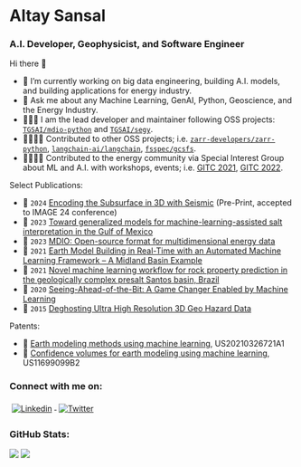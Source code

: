 # Altay Sansal
### A.I. Developer, Geophysicist, and Software Engineer

Hi there 👋
- 🔭 I’m currently working on big data engineering, building A.I. models, and building applications for energy industry.
- 💬 Ask me about any Machine Learning, GenAI, Python, Geoscience, and the Energy Industry.
- 🧑🏻‍💻 I am the lead developer and maintainer following OSS projects: [`TGSAI/mdio-python`][mdio-github] and [`TGSAI/segy`][segy-github].
- 🫱🏻‍🫲🏽 Contributed to other OSS projects; i.e. [`zarr-developers/zarr-python`][zarr-github], [`langchain-ai/langchain`][langchain-github], [`fsspec/gcsfs`][gcsfs-github].
- 🫱🏻‍🫲🏽 Contributed to the energy community via Special Interest Group about ML and A.I. with workshops, events; i.e. [GITC 2021], [GITC 2022].

[mdio-github]: https://github.com/TGSAI/mdio-python
[segy-github]: https://github.com/TGSAI/segy
[zarr-github]: https://github.com/zarr-developers/zarr-python
[langchain-github]: https://github.com/langchain-ai/langchain
[gcsfs-github]: https://github.com/fsspec/gcsfs
[gitc 2021]: https://www.linkedin.com/pulse/geophysics-cloud-gitc-back-eduardo-alvarez/
[gitc 2022]: https://www.gshtx.org/Public/SharedContent/Events/Event_Display.aspx?EventKey=5c1a972f-9f8e-4aea-88db-c955d5e25ac2

Select Publications:
- 📄 `2024` [Encoding the Subsurface in 3D with Seismic][seismic-vit-mae3d] (Pre-Print, accepted to IMAGE 24 conference)
- 📄 `2023` [Toward generalized models for machine-learning-assisted salt interpretation in the Gulf of Mexico][saltnet]
- 📄 `2023` [MDIO: Open-source format for multidimensional energy data][mdio]
- 📄 `2021` [Earth Model Building in Real-Time with an Automated Machine Learning Framework – A Midland Basin Example][qearth-realtime]
- 📄 `2021` [Novel machine learning workflow for rock property prediction in the geologically complex presalt Santos basin, Brazil][qearth]
- 📄 `2020` [Seeing-Ahead-of-the-Bit: A Game Changer Enabled by Machine Learning][qearth-ahead-bit]
- 📄 `2015` [Deghosting Ultra High Resolution 3D Geo Hazard Data][seismic-broadband]

[seismic-vit-mae3d]: https://arxiv.org/abs/2403.13593
[saltnet]: https://library.seg.org/doi/10.1190/tle42060390.1
[mdio]: https://library.seg.org/doi/10.1190/tle42070465.1
[qearth-realtime]: https://library.seg.org/doi/10.15530/urtec-2021-5659
[qearth]: https://library.seg.org/doi/10.1190/segam2021-3594813.1
[qearth-ahead-bit]: https://onepetro.org/ARMAUSRMS/proceedings-abstract/ARMA20/All-ARMA20/448810
[seismic-broadband]: https://www.earthdoc.org/content/papers/10.3997/2214-4609.201413244

Patents:
- 📜 [Earth modeling methods using machine learning][qearth-patent1], US20210326721A1
- 📜 [Confidence volumes for earth modeling using machine learning][qearth-patent2], US11699099B2

[qearth-patent1]: https://patents.google.com/patent/US20210326721A1/en
[qearth-patent2]: https://patents.google.com/patent/US11699099B2/en

### Connect with me on:
<p align="left">
<a href="https://www.linkedin.com/in/tasansal/" target="_blank">
<img src="https://raw.githubusercontent.com/klaasnicolaas/ColoredBadges/master/svg/social/linkedin.svg" alt="Linkedin" style="vertical-align:top; margin:4px">
</a>
<a href="https://twitter.com/tunapedia" target="_blank">
<img src="https://raw.githubusercontent.com/klaasnicolaas/ColoredBadges/master/svg/social/twitter.svg" alt="Twitter" style="vertical-align:top; margin:4px">
</a>
</p>

### GitHub Stats:
<div align="left">
<img src="https://github-readme-streak-stats.herokuapp.com?user=tasansal&theme=neon" />
<img src="https://github-readme-stats.vercel.app/api?username=tasansal&&theme=dark&show_icons=true" />
</div>
